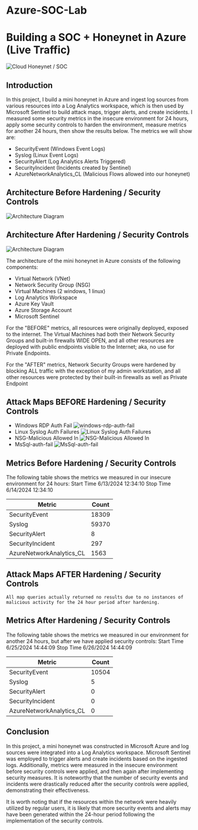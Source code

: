 # Azure-SOC-Lab
# Building a SOC + Honeynet in Azure (Live Traffic)
![Cloud Honeynet / SOC](https://imgur.com/2nX1Hxh.jpg)

## Introduction

In this project, I build a mini honeynet in Azure and ingest log sources from various resources into a Log Analytics workspace, which is then used by Microsoft Sentinel to build attack maps, trigger alerts, and create incidents. I measured some security metrics in the insecure environment for 24 hours, apply some security controls to harden the environment, measure metrics for another 24 hours, then show the results below. The metrics we will show are:

- SecurityEvent (Windows Event Logs)
- Syslog (Linux Event Logs)
- SecurityAlert (Log Analytics Alerts Triggered)
- SecurityIncident (Incidents created by Sentinel)
- AzureNetworkAnalytics_CL (Malicious Flows allowed into our honeynet)

## Architecture Before Hardening / Security Controls
![Architecture Diagram](https://imgur.com/1CpSCfS.jpg)

## Architecture After Hardening / Security Controls
![Architecture Diagram](https://imgur.com/dUsUb1f.jpg)

The architecture of the mini honeynet in Azure consists of the following components:

- Virtual Network (VNet)
- Network Security Group (NSG)
- Virtual Machines (2 windows, 1 linux)
- Log Analytics Workspace
- Azure Key Vault
- Azure Storage Account
- Microsoft Sentinel

For the "BEFORE" metrics, all resources were originally deployed, exposed to the internet. The Virtual Machines had both their Network Security Groups and built-in firewalls WIDE OPEN, and all other resources are deployed with public endpoints visible to the Internet; aka, no use for Private Endpoints.

For the "AFTER" metrics, Network Security Groups were hardened by blocking ALL traffic with the exception of my admin workstation, and all other resources were protected by their built-in firewalls as well as Private Endpoint

## Attack Maps BEFORE Hardening / Security Controls
- Windows RDP Auth Fail 
![windows-rdp-auth-fail](https://imgur.com/2k2GjOw.png)<br>
- Linux Syslog Auth Failures
![Linux Syslog Auth Failures](https://imgur.com/3x6VSYA.png)<br>
- NSG-Malicious Allowed In
![NSG-Malicious Allowed In](https://imgur.com/Q1NVqJF.png)<br>
- MsSql-auth-fail
![MsSql-auth-fail](https://imgur.com/HatcM02.png)<br>

## Metrics Before Hardening / Security Controls

The following table shows the metrics we measured in our insecure environment for 24 hours:
Start Time 6/13/2024 12:34:10
Stop Time 6/14/2024 12:34:10

| Metric                   | Count
| ------------------------ | -----
| SecurityEvent            | 18309
| Syslog                   | 59370
| SecurityAlert            | 8
| SecurityIncident         | 297
| AzureNetworkAnalytics_CL | 1563

## Attack Maps AFTER Hardening / Security Controls

```All map queries actually returned no results due to no instances of malicious activity for the 24 hour period after hardening.```

## Metrics After Hardening / Security Controls

The following table shows the metrics we measured in our environment for another 24 hours, but after we have applied security controls:
Start Time 6/25/2024 14:44:09
Stop Time	6/26/2024 14:44:09

| Metric                   | Count
| ------------------------ | -----
| SecurityEvent            | 10504
| Syslog                   | 5
| SecurityAlert            | 0
| SecurityIncident         | 0
| AzureNetworkAnalytics_CL | 0

## Conclusion

In this project, a mini honeynet was constructed in Microsoft Azure and log sources were integrated into a Log Analytics workspace. Microsoft Sentinel was employed to trigger alerts and create incidents based on the ingested logs. Additionally, metrics were measured in the insecure environment before security controls were applied, and then again after implementing security measures. It is noteworthy that the number of security events and incidents were drastically reduced after the security controls were applied, demonstrating their effectiveness.

It is worth noting that if the resources within the network were heavily utilized by regular users, it is likely that more security events and alerts may have been generated within the 24-hour period following the implementation of the security controls.
